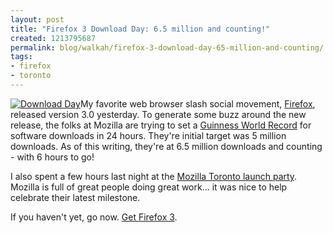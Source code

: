 ```yaml
---
layout: post
title: "Firefox 3 Download Day: 6.5 million and counting!"
created: 1213795687
permalink: blog/walkah/firefox-3-download-day-65-million-and-counting/
tags:
- firefox
- toronto
---
```

<p><a href="http://www.spreadfirefox.com/node&id=7295&t=264"><img border="0" alt="Download Day" title="Download Day" src="http://www.spreadfirefox.com/files/images/affiliates_banners/dday_badge_fox.png"/></a>My favorite web browser slash social movement, <a href="http://getfirefox.com">Firefox</a>, released version 3.0 yesterday. To generate some buzz around the new release, the folks at Mozilla are trying to set a <a href="http://www.spreadfirefox.com/en-US/worldrecord/">Guinness World Record</a> for software downloads in 24 hours. They're initial target was 5 million downloads. As of this writing, they're at 6.5 million downloads and counting - with 6 hours to go!</p>
<p>I also spent a few hours last night at the <a href="http://mozillaparty.com/en-US/events/view/182">Mozilla Toronto launch party</a>. Mozilla is full of great people doing great work... it was nice to help celebrate their latest milestone.</p>
<p>If you haven't yet, go now. <a href="http://www.mozilla.com/en-US/firefox/">Get Firefox 3</a>.</p>
